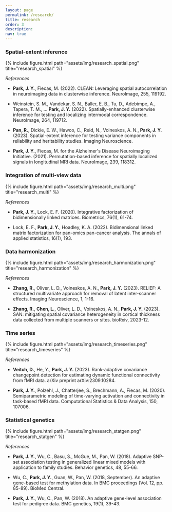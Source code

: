 ```yaml
---
layout: page
permalink: /research/
title: research
order: 3
description: 
nav: true
---
```


### Spatial-extent inference

{% include figure.html path="assets/img/research_spatial.png" title="research_spatial"  %}


*References*

- **Park, J. Y.**, Fiecas, M. (2022). CLEAN: Leveraging spatial autocorrelation in neuroimaging data in clusterwise inference. NeuroImage, 255, 119192.

- Weinstein, S. M., Vandekar, S. N., Baller, E. B., Tu, D., Adebimpe, A., Tapera, T. M., ... **Park, J. Y.** (2022). Spatially-enhanced clusterwise inference for testing and localizing intermodal correspondence. NeuroImage, 264, 119712.

- **Pan, R.**, Dickie, E. W., Hawco, C., Reid, N., Voineskos, A. N., **Park, J. Y.** (2023). Spatial-extent inference for testing variance components in reliability and heritability studies. Imaging Neuroscience.

- **Park, J. Y.**, Fiecas, M. for the Alzheimer's Disease Neuroimaging Initiative. (2021). Permutation-based inference for spatially localized signals in longitudinal MRI data. NeuroImage, 239, 118312.

### Integration of multi-view data

{% include figure.html path="assets/img/research_multi.png" title="research_multi"  %}

*References*


- **Park, J. Y.**,  Lock, E. F. (2020). Integrative factorization of bidimensionally linked matrices. Biometrics, 76(1), 61-74.

- Lock, E. F., **Park, J. Y.**,  Hoadley, K. A. (2022). Bidimensional linked matrix factorization for pan-omics pan-cancer analysis. The annals of applied statistics, 16(1), 193.

### Data harmonization

{% include figure.html path="assets/img/research_harmonization.png" title="research_harmonization"  %}

*References*


- **Zhang, R.**, Oliver, L. D., Voineskos, A. N.,  **Park, J. Y.** (2023). RELIEF: A structured multivariate approach for removal of latent inter-scanner effects. Imaging Neuroscience, 1, 1-16.

- **Zhang, R.**, **Chen, L.**, Oliver, L. D., Voineskos, A. N.,  **Park, J. Y.** (2023). SAN: mitigating spatial covariance heterogeneity in cortical thickness data collected from multiple scanners or sites. bioRxiv, 2023-12.

### Time series

{% include figure.html path="assets/img/research_timeseries.png" title="research_timeseries"  %}

*References*


- **Veitch, D.**, He, Y.,  **Park, J. Y.** (2023). Rank-adaptive covariance changepoint detection for estimating dynamic functional connectivity from fMRI data. arXiv preprint arXiv:2309.10284.

- **Park, J. Y.**, Polzehl, J., Chatterjee, S., Brechmann, A., Fiecas, M. (2020). Semiparametric modeling of time-varying activation and connectivity in task-based fMRI data. Computational Statistics & Data Analysis, 150, 107006.

### Statistical genetics 

{% include figure.html path="assets/img/research_statgen.png" title="research_statgen" %}

*References*


- **Park, J. Y.**, Wu, C., Basu, S., McGue, M.,  Pan, W. (2018). Adaptive SNP-set association testing in generalized linear mixed models with application to family studies. Behavior genetics, 48, 55-66.

- Wu, C., **Park, J. Y.**, Guan, W., Pan, W. (2018, September). An adaptive gene-based test for methylation data. In BMC proceedings (Vol. 12, pp. 85-89). BioMed Central.

- **Park, J. Y.**, Wu, C., Pan, W. (2018). An adaptive gene-level association test for pedigree data. BMC genetics, 19(1), 39-43.
